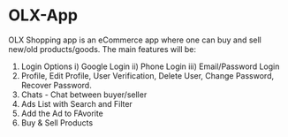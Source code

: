 # OLX-App
OLX Shopping app is an eCommerce app where one can buy and sell new/old products/goods. The main features will be:
1) Login Options
i) Google Login
ii) Phone Login
iii) Email/Password Login
2) Profile, Edit Profile, User Verification, Delete User, Change Password, Recover Password.
3) Chats - Chat between buyer/seller
4) Ads List with Search and Filter
5) Add the Ad to FAvorite
6) Buy & Sell Products
